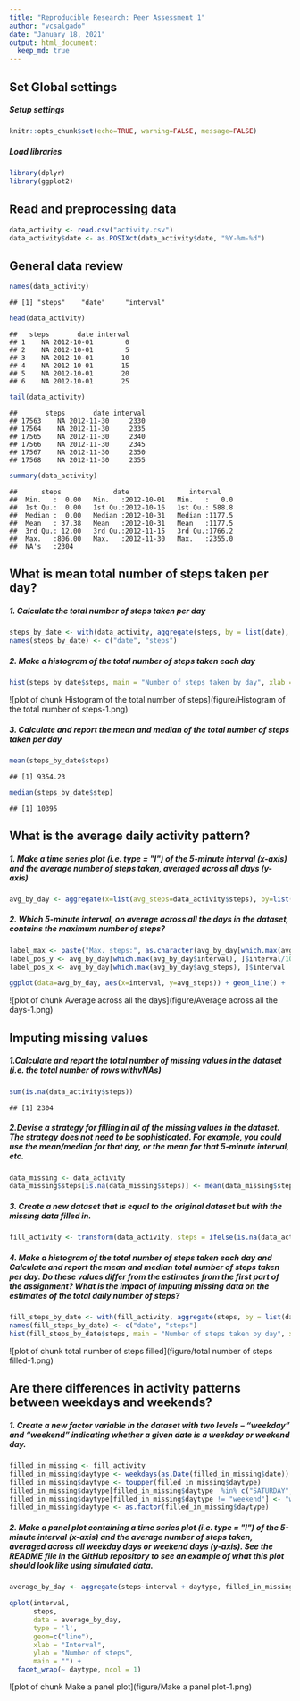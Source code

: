 ```yaml
---
title: "Reproducible Research: Peer Assessment 1"
author: "vcsalgado"
date: "January 18, 2021"
output: html_document:
  keep_md: true
---
```


## Set Global settings
##### Setup settings

```r
knitr::opts_chunk$set(echo=TRUE, warning=FALSE, message=FALSE)
```

##### Load libraries

```r
library(dplyr)
library(ggplot2)
```

## Read and preprocessing data

```r
data_activity <- read.csv("activity.csv")
data_activity$date <- as.POSIXct(data_activity$date, "%Y-%m-%d")
```

## General data review

```r
names(data_activity)
```

```
## [1] "steps"    "date"     "interval"
```

```r
head(data_activity)
```

```
##   steps       date interval
## 1    NA 2012-10-01        0
## 2    NA 2012-10-01        5
## 3    NA 2012-10-01       10
## 4    NA 2012-10-01       15
## 5    NA 2012-10-01       20
## 6    NA 2012-10-01       25
```

```r
tail(data_activity)
```

```
##       steps       date interval
## 17563    NA 2012-11-30     2330
## 17564    NA 2012-11-30     2335
## 17565    NA 2012-11-30     2340
## 17566    NA 2012-11-30     2345
## 17567    NA 2012-11-30     2350
## 17568    NA 2012-11-30     2355
```

```r
summary(data_activity)
```

```
##      steps             date               interval     
##  Min.   :  0.00   Min.   :2012-10-01   Min.   :   0.0  
##  1st Qu.:  0.00   1st Qu.:2012-10-16   1st Qu.: 588.8  
##  Median :  0.00   Median :2012-10-31   Median :1177.5  
##  Mean   : 37.38   Mean   :2012-10-31   Mean   :1177.5  
##  3rd Qu.: 12.00   3rd Qu.:2012-11-15   3rd Qu.:1766.2  
##  Max.   :806.00   Max.   :2012-11-30   Max.   :2355.0  
##  NA's   :2304
```

## What is mean total number of steps taken per day?
##### 1. Calculate the total number of steps taken per day

```r
steps_by_date <- with(data_activity, aggregate(steps, by = list(date), sum, na.rm = TRUE))
names(steps_by_date) <- c("date", "steps")
```

##### 2. Make a histogram of the total number of steps taken each day

```r
hist(steps_by_date$steps, main = "Number of steps taken by day", xlab = "Steps per day", ylab="Frequency", ylim = c(0,20), breaks = seq(0,25000, by=1000))
```

![plot of chunk Histogram of the total number of steps](figure/Histogram of the total number of steps-1.png)

##### 3. Calculate and report the mean and median of the total number of steps taken per day

```r
mean(steps_by_date$steps)
```

```
## [1] 9354.23
```

```r
median(steps_by_date$step)
```

```
## [1] 10395
```

## What is the average daily activity pattern?
##### 1. Make a time series plot (i.e. type = "l") of the 5-minute interval (x-axis) and the average number of steps taken, averaged across all days (y-axis)

```r
avg_by_day <- aggregate(x=list(avg_steps=data_activity$steps), by=list(interval=data_activity$interval), FUN=mean, na.rm=TRUE)
```

##### 2. Which 5-minute interval, on average across all the days in the dataset, contains the maximum number of steps?

```r
label_max <- paste("Max. steps:", as.character(avg_by_day[which.max(avg_by_day$interval), ]$interval), "at", as.character(avg_by_day[which.max(avg_by_day$avg_steps), ]$interval), "Interval", sep = " ")
label_pos_y <- avg_by_day[which.max(avg_by_day$interval), ]$interval/10
label_pos_x <- avg_by_day[which.max(avg_by_day$avg_steps), ]$interval

ggplot(data=avg_by_day, aes(x=interval, y=avg_steps)) + geom_line() +  xlab("5-minute interval") + ylab("Average number of steps") + ggtitle("Average number of steps by interval") + annotate("text", x= label_pos_x + 20, y= label_pos_y - 25, hjust = 0,  label = label_max)
```

![plot of chunk Average across all the days](figure/Average across all the days-1.png)

## Imputing missing values
##### 1.Calculate and report the total number of missing values in the dataset (i.e. the total number of rows withvNAs)

```r
sum(is.na(data_activity$steps))
```

```
## [1] 2304
```

##### 2.Devise a strategy for filling in all of the missing values in the dataset. The strategy does not need to be sophisticated. For example, you could use the mean/median for that day, or the mean for that 5-minute interval, etc.

```r
data_missing <- data_activity
data_missing$steps[is.na(data_missing$steps)] <- mean(data_missing$steps, na.rm=TRUE)
```

##### 3. Create a new dataset that is equal to the original dataset but with the missing data filled in.

```r
fill_activity <- transform(data_activity, steps = ifelse(is.na(data_activity$steps), yes = data_missing$steps, no = data_activity$steps))
```

##### 4. Make a histogram of the total number of steps taken each day and Calculate and report the mean and median total number of steps taken per day. Do these values differ from the estimates from the first part of the assignment? What is the impact of imputing missing data on the estimates of the total daily number of steps?

```r
fill_steps_by_date <- with(fill_activity, aggregate(steps, by = list(date), sum, na.rm = FALSE))
names(fill_steps_by_date) <- c("date", "steps")
hist(fill_steps_by_date$steps, main = "Number of steps taken by day", xlab = "Steps per day", ylab="Frequency", ylim = c(0,20), breaks = seq(0,25000, by=1000))
```

![plot of chunk total number of steps filled](figure/total number of steps filled-1.png)


## Are there differences in activity patterns between weekdays and weekends?
##### 1. Create a new factor variable in the dataset with two levels – “weekday” and “weekend” indicating whether a given date is a weekday or weekend day.

```r
filled_in_missing <- fill_activity
filled_in_missing$daytype <- weekdays(as.Date(filled_in_missing$date))
filled_in_missing$daytype <- toupper(filled_in_missing$daytype)
filled_in_missing$daytype[filled_in_missing$daytype  %in% c("SATURDAY","SUNDAY","SÁBADO","DOMINGO") ] <- "weekend"
filled_in_missing$daytype[filled_in_missing$daytype != "weekend"] <- "weekday"
filled_in_missing$daytype <- as.factor(filled_in_missing$daytype)
```

##### 2. Make a panel plot containing a time series plot (i.e. type = "l") of the 5-minute interval (x-axis) and the average number of steps taken, averaged across all weekday days or weekend days (y-axis). See the README file in the GitHub repository to see an example of what this plot should look like using simulated data.

```r
average_by_day <- aggregate(steps~interval + daytype, filled_in_missing, mean, na.rm = TRUE)

qplot(interval, 
      steps, 
      data = average_by_day, 
      type = 'l', 
      geom=c("line"),
      xlab = "Interval", 
      ylab = "Number of steps", 
      main = "") +
  facet_wrap(~ daytype, ncol = 1)
```

![plot of chunk Make a panel plot](figure/Make a panel plot-1.png)


